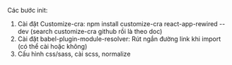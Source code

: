 Các bước init:

1. Cài đặt Customize-cra: npm install customize-cra react-app-rewired --dev (search customize-cra github rồi là theo doc)
2. Cài đặt babel-plugin-module-resolver: Rút ngắn đường link khi import (có thể cài hoặc không)
3. Cấu hình css/sass, cài scss, normalize
